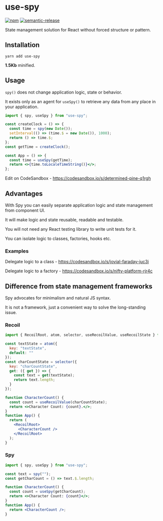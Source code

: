 # use-spy

[![npm](https://img.shields.io/npm/v/use-spy/latest.svg)](https://www.npmjs.com/package/use-spy)
[![semantic-release](https://img.shields.io/badge/%20%20%F0%9F%93%A6%F0%9F%9A%80-semantic--release-e10079.svg)](https://github.com/semantic-release/semantic-release)

State management solution for React without forced structure or pattern.

## Installation

```
yarn add use-spy
```

<b>1.5Kb</b> minified.

## Usage

`spy()` does not change application logic, state or behavior.

It exists only as an agent for `useSpy()` to retrieve any data from any place in your application.

```jsx
import { spy, useSpy } from "use-spy";

const createClock = () => {
  const time = spy(new Date());
  setInterval(() => (time.$ = new Date()), 1000);
  return () => time.$;
};
const getTime = createClock();

const App = () => {
  const time = useSpy(getTime);
  return <>{time.toLocaleTimeString()}</>;
};
```

Edit on CodeSandbox - https://codesandbox.io/s/determined-pine-q1rgh

## Advantages

With Spy you can easily separate application logic and state management from component UI.

It will make logic and state reusable, readable and testable.

You will not need any React testing library to write unit tests for it.

You can isolate logic to classes, factories, hooks etc.

### Examples

Delegate logic to a class - https://codesandbox.io/s/jovial-faraday-juc3i

Delegate logic to a factory - https://codesandbox.io/s/nifty-platform-rjr4c

## Difference from state management frameworks

Spy advocates for minimalism and natural JS syntax.

It is not a framework, just a convenient way to solve the long-standing issue.

### Recoil

```jsx
import { RecoilRoot, atom, selector, useRecoilValue, useRecoilState } from "recoil";

const textState = atom({
  key: "textState",
  default: ""
});
const charCountState = selector({
  key: "charCountState",
  get: ({ get }) => {
    const text = get(textState);
    return text.length;
  }
});

function CharacterCount() {
  const count = useRecoilValue(charCountState);
  return <>Character Count: {count}.</>;
}
function App() {
  return (
    <RecoilRoot>
      <CharacterCount />
    </RecoilRoot>
  );
}
```

### Spy

```jsx
import { spy, useSpy } from "use-spy";

const text = spy("");
const getCharCount = () => text.$.length;

function CharacterCount() {
  const count = useSpy(getCharCount);
  return <>Character Count: {count}</>;
}
function App() {
  return <CharacterCount />;
}
```
